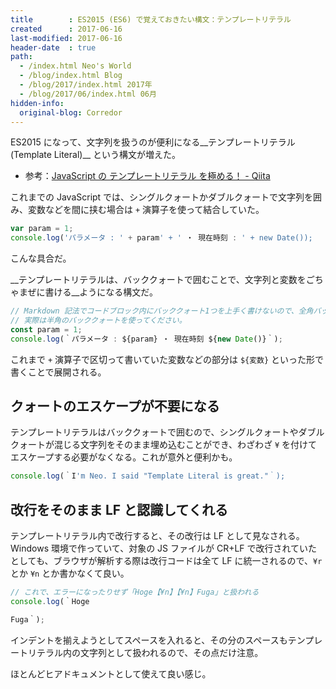 ```yaml
---
title        : ES2015 (ES6) で覚えておきたい構文：テンプレートリテラル
created      : 2017-06-16
last-modified: 2017-06-16
header-date  : true
path:
  - /index.html Neo's World
  - /blog/index.html Blog
  - /blog/2017/index.html 2017年
  - /blog/2017/06/index.html 06月
hidden-info:
  original-blog: Corredor
---
```


ES2015 になって、文字列を扱うのが便利になる__テンプレートリテラル (Template Literal)__ という構文が増えた。

- 参考：[JavaScript の テンプレートリテラル を極める！ - Qiita](http://qiita.com/kura07/items/c9fa858870ad56dfec12)

これまでの JavaScript では、シングルクォートかダブルクォートで文字列を囲み、変数などを間に挟む場合は `+` 演算子を使って結合していた。

```javascript
var param = 1;
console.log('パラメータ : ' + param' + ' ・ 現在時刻 : ' + new Date());
```

こんな具合だ。

__テンプレートリテラルは、バッククォートで囲むことで、文字列と変数をごちゃまぜに書ける__ようになる構文だ。

```javascript
// Markdown 記法でコードブロック内にバッククォート1つを上手く書けないので、全角バッククォートを使っています。
// 実際は半角のバッククォートを使ってください。
const param = 1;
console.log(｀パラメータ : ${param} ・ 現在時刻 ${new Date()}｀);
```

これまで `+` 演算子で区切って書いていた変数などの部分は `${変数}` といった形で書くことで展開される。

## クォートのエスケープが不要になる

テンプレートリテラルはバッククォートで囲むので、シングルクォートやダブルクォートが混じる文字列をそのまま埋め込むことができ、わざわざ `¥` を付けてエスケープする必要がなくなる。これが意外と便利かも。

```javascript
console.log(｀I'm Neo. I said "Template Literal is great."｀);
```

## 改行をそのまま LF と認識してくれる

テンプレートリテラル内で改行すると、その改行は LF として見なされる。Windows 環境で作っていて、対象の JS ファイルが CR+LF で改行されていたとしても、ブラウザが解析する際は改行コードは全て LF に統一されるので、`¥r` とか `¥n` とか書かなくて良い。

```javascript
// これで、エラーになったりせず「Hoge【¥n】【¥n】Fuga」と扱われる
console.log(｀Hoge

Fuga｀);
```

インデントを揃えようとしてスペースを入れると、その分のスペースもテンプレートリテラル内の文字列として扱われるので、その点だけ注意。

ほとんどヒアドキュメントとして使えて良い感じ。
